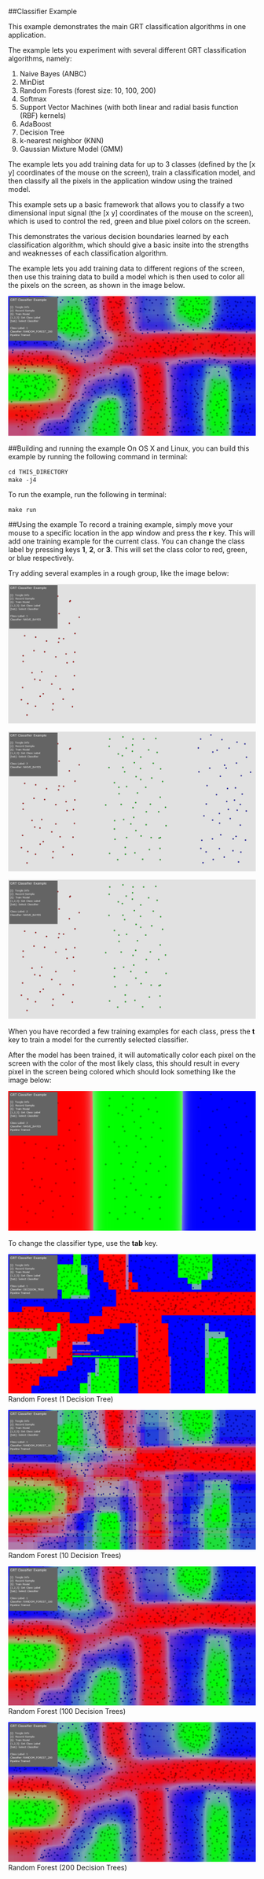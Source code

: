 ##Classifier Example

This example demonstrates the main GRT classification algorithms in one application.  

The example lets you experiment with several different GRT classification algorithms, namely:

1. Naive Bayes (ANBC)
2. MinDist
3. Random Forests (forest size: 10, 100, 200)
4. Softmax
5. Support Vector Machines (with both linear and radial basis function (RBF) kernels)
6. AdaBoost
7. Decision Tree
8. k-nearest neighbor (KNN)
9. Gaussian Mixture Model (GMM)

The example lets you add training data for up to 3 classes (defined by the [x y] coordinates of the mouse on the screen), train a classification model, and then classify all the pixels in the application window using the trained model. 

This example sets up a basic framework that allows you to classify a two dimensional input signal (the [x y] coordinates of the mouse on the screen), which is used to control the red, green and blue pixel colors on the screen.

This demonstrates the various decision boundaries learned by each classification algorithm, which should give a basic insite into the strengths and weaknesses of each classification algorithm.

The example lets you add training data to different regions of the screen, then use this training data to build a model which is then used to color all the pixels on the screen, as shown in the image below.

![alt text](images/classification_example_1.png "Classification Example")

##Building and running the example
On OS X and Linux, you can build this example by running the following command in terminal:

````
cd THIS_DIRECTORY
make -j4
````

To run the example, run the following in terminal:

````
make run
````

##Using the example
To record a training example, simply move your mouse to a specific location in the app window and press the **r** key.  This will add one training example for the current class.  You can change the class label by pressing keys **1**, **2**, or **3**.  This will set the class color to red, green, or blue respectively.

Try adding several examples in a rough group, like the image below:

![alt text](images/classification_step_1.png "Classification Example")

![alt text](images/classification_step_2.png "Classification Example")

![alt text](images/classification_step_3.png "Classification Example")

When you have recorded a few training examples for each class, press the **t** key to train a model for the currently selected classifier.

After the model has been trained, it will automatically color each pixel on the screen with the color of the most likely class, this should result in every pixel in the screen being colored which should look something like the image below:

![alt text](images/classification_step_4.png "Classification Example")

To change the classifier type, use the **tab** key.

![alt text](images/decision_tree_1.png "Decision Tree")
Random Forest (1 Decision Tree)

![alt text](images/rf_10.png "Random Forest 10")
Random Forest (10 Decision Trees)

![alt text](images/rf_100.png "Random Forest 100")
Random Forest (100 Decision Trees)

![alt text](images/rf_200.png "Random Forest 200")
Random Forest (200 Decision Trees)